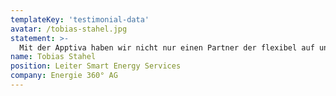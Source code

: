 ```yaml
---
templateKey: 'testimonial-data'
avatar: /tobias-stahel.jpg
statement: >-
  Mit der Apptiva haben wir nicht nur einen Partner der flexibel auf unsere Anforderungen eingeht, sondern auch <span class="highlighted-text">top Beratung</span> in allen Belangen der Web-Entwicklung.
name: Tobias Stahel
position: Leiter Smart Energy Services
company: Energie 360° AG
---
```


